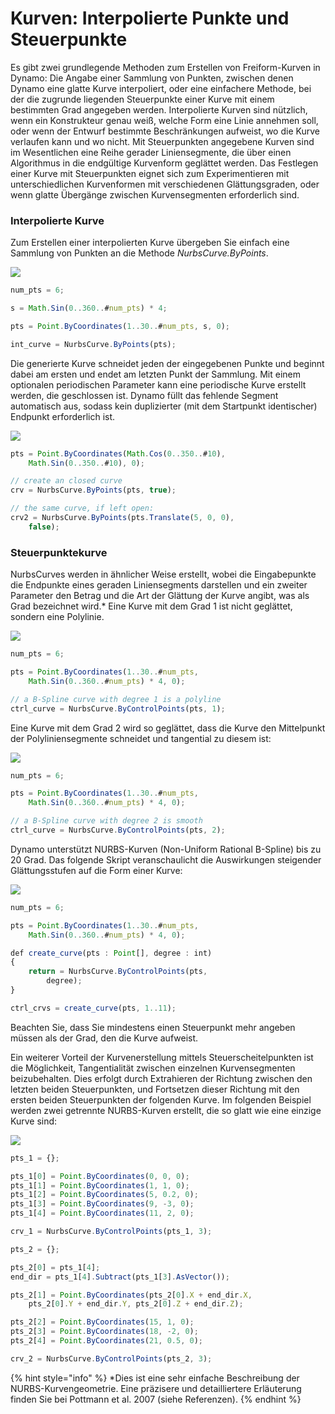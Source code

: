 # Kurven: Interpolierte Punkte und Steuerpunkte

Es gibt zwei grundlegende Methoden zum Erstellen von Freiform-Kurven in Dynamo: Die Angabe einer Sammlung von Punkten, zwischen denen Dynamo eine glatte Kurve interpoliert, oder eine einfachere Methode, bei der die zugrunde liegenden Steuerpunkte einer Kurve mit einem bestimmten Grad angegeben werden. Interpolierte Kurven sind nützlich, wenn ein Konstrukteur genau weiß, welche Form eine Linie annehmen soll, oder wenn der Entwurf bestimmte Beschränkungen aufweist, wo die Kurve verlaufen kann und wo nicht. Mit Steuerpunkten angegebene Kurven sind im Wesentlichen eine Reihe gerader Liniensegmente, die über einen Algorithmus in die endgültige Kurvenform geglättet werden. Das Festlegen einer Kurve mit Steuerpunkten eignet sich zum Experimentieren mit unterschiedlichen Kurvenformen mit verschiedenen Glättungsgraden, oder wenn glatte Übergänge zwischen Kurvensegmenten erforderlich sind.

### Interpolierte Kurve

Zum Erstellen einer interpolierten Kurve übergeben Sie einfach eine Sammlung von Punkten an die Methode _NurbsCurve.ByPoints_.

![](../images/8-2/4/Curves\_01.png)

```js
num_pts = 6;

s = Math.Sin(0..360..#num_pts) * 4;

pts = Point.ByCoordinates(1..30..#num_pts, s, 0);

int_curve = NurbsCurve.ByPoints(pts);
```

Die generierte Kurve schneidet jeden der eingegebenen Punkte und beginnt dabei am ersten und endet am letzten Punkt der Sammlung. Mit einem optionalen periodischen Parameter kann eine periodische Kurve erstellt werden, die geschlossen ist. Dynamo füllt das fehlende Segment automatisch aus, sodass kein duplizierter (mit dem Startpunkt identischer) Endpunkt erforderlich ist.

![](../images/8-2/4/Curves\_02.png)

```js
pts = Point.ByCoordinates(Math.Cos(0..350..#10),
    Math.Sin(0..350..#10), 0);

// create an closed curve
crv = NurbsCurve.ByPoints(pts, true);

// the same curve, if left open:
crv2 = NurbsCurve.ByPoints(pts.Translate(5, 0, 0),
    false);
```

### Steuerpunktekurve

NurbsCurves werden in ähnlicher Weise erstellt, wobei die Eingabepunkte die Endpunkte eines geraden Liniensegments darstellen und ein zweiter Parameter den Betrag und die Art der Glättung der Kurve angibt, was als Grad bezeichnet wird.* Eine Kurve mit dem Grad 1 ist nicht geglättet, sondern eine Polylinie.

![](../images/8-2/4/Curves\_03.png)

```js
num_pts = 6;

pts = Point.ByCoordinates(1..30..#num_pts,
    Math.Sin(0..360..#num_pts) * 4, 0);

// a B-Spline curve with degree 1 is a polyline
ctrl_curve = NurbsCurve.ByControlPoints(pts, 1);
```

Eine Kurve mit dem Grad 2 wird so geglättet, dass die Kurve den Mittelpunkt der Polyliniensegmente schneidet und tangential zu diesem ist:

![](../images/8-2/4/Curves\_04.png)

```js
num_pts = 6;

pts = Point.ByCoordinates(1..30..#num_pts,
    Math.Sin(0..360..#num_pts) * 4, 0);

// a B-Spline curve with degree 2 is smooth
ctrl_curve = NurbsCurve.ByControlPoints(pts, 2);
```

Dynamo unterstützt NURBS-Kurven (Non-Uniform Rational B-Spline) bis zu 20 Grad. Das folgende Skript veranschaulicht die Auswirkungen steigender Glättungsstufen auf die Form einer Kurve:

![](../images/8-2/4/Curves\_05.png)

```js
num_pts = 6;

pts = Point.ByCoordinates(1..30..#num_pts,
    Math.Sin(0..360..#num_pts) * 4, 0);

def create_curve(pts : Point[], degree : int)
{
	return = NurbsCurve.ByControlPoints(pts,
        degree);
}

ctrl_crvs = create_curve(pts, 1..11);
```

Beachten Sie, dass Sie mindestens einen Steuerpunkt mehr angeben müssen als der Grad, den die Kurve aufweist.

Ein weiterer Vorteil der Kurvenerstellung mittels Steuerscheitelpunkten ist die Möglichkeit, Tangentialität zwischen einzelnen Kurvensegmenten beizubehalten. Dies erfolgt durch Extrahieren der Richtung zwischen den letzten beiden Steuerpunkten, und Fortsetzen dieser Richtung mit den ersten beiden Steuerpunkten der folgenden Kurve. Im folgenden Beispiel werden zwei getrennte NURBS-Kurven erstellt, die so glatt wie eine einzige Kurve sind:

![](../images/8-2/4/Curves\_06.png)

```js
pts_1 = {};

pts_1[0] = Point.ByCoordinates(0, 0, 0);
pts_1[1] = Point.ByCoordinates(1, 1, 0);
pts_1[2] = Point.ByCoordinates(5, 0.2, 0);
pts_1[3] = Point.ByCoordinates(9, -3, 0);
pts_1[4] = Point.ByCoordinates(11, 2, 0);

crv_1 = NurbsCurve.ByControlPoints(pts_1, 3);

pts_2 = {};

pts_2[0] = pts_1[4];
end_dir = pts_1[4].Subtract(pts_1[3].AsVector());

pts_2[1] = Point.ByCoordinates(pts_2[0].X + end_dir.X,
    pts_2[0].Y + end_dir.Y, pts_2[0].Z + end_dir.Z);

pts_2[2] = Point.ByCoordinates(15, 1, 0);
pts_2[3] = Point.ByCoordinates(18, -2, 0);
pts_2[4] = Point.ByCoordinates(21, 0.5, 0);

crv_2 = NurbsCurve.ByControlPoints(pts_2, 3);
```

{% hint style="info" %} *Dies ist eine sehr einfache Beschreibung der NURBS-Kurvengeometrie. Eine präzisere und detailliertere Erläuterung finden Sie bei Pottmann et al. 2007 (siehe Referenzen). {% endhint %}
